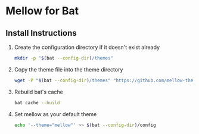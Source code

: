 # Mellow for Bat
## Install Instructions
1. Create the configuration directory if it doesn't exist already
    ```sh
    mkdir -p "$(bat --config-dir)/themes"
    ```
2. Copy the theme file into the theme directory
    ```sh
    wget -P "$(bat --config-dir)/themes" "https://github.com/mellow-theme/bat/raw/refs/heads/master/mellow.tmTheme"
    ```
3. Rebuild bat's cache
    ```sh
    bat cache --build
    ```
4. Set mellow as your default theme
    ```sh
    echo '--theme="mellow"' >> $(bat --config-dir)/config
    ```
